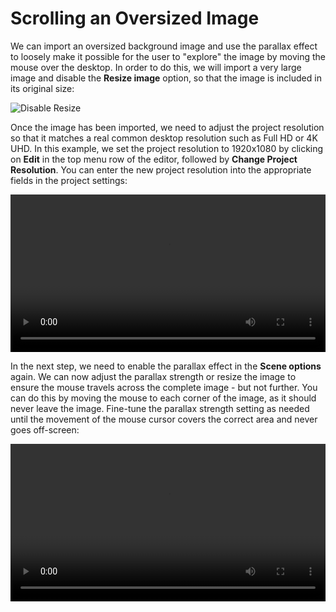 # Scrolling an Oversized Image

We can import an oversized background image and use the parallax effect to loosely make it possible for the user to "explore" the image by moving the mouse over the desktop. In order to do this, we will import a very large image and disable the **Resize image** option, so that the image is included in its original size:

![Disable Resize](/wallpaper-engine-docs/img/tutorials/disable_resize.png)

Once the image has been imported, we need to adjust the project resolution so that it matches a real common desktop resolution such as Full HD or 4K UHD. In this example, we set the project resolution to 1920x1080 by clicking on **Edit** in the top menu row of the editor, followed by **Change Project Resolution**. You can enter the new project resolution into the appropriate fields in the project settings:

<video width="100%" controls loop autoplay>
  <source src="/videos/parallax_explore_resolution.mp4" type="video/mp4">
  Your browser does not support the video tag.
</video>

In the next step, we need to enable the parallax effect in the **Scene options** again. We can now adjust the parallax strength or resize the image to ensure the mouse travels across the complete image - but not further. You can do this by moving the mouse to each corner of the image, as it should never leave the image. Fine-tune the parallax strength setting as needed until the movement of the mouse cursor covers the correct area and never goes off-screen:

<video width="100%" controls loop autoplay>
  <source src="/videos/parallax_explore_finalize.mp4" type="video/mp4">
  Your browser does not support the video tag.
</video>
